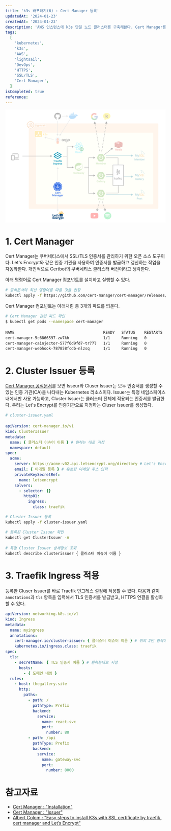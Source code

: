 ```yaml
---
title: 'k3s 배포하기(6) : Cert Manager 등록'
updatedAt: '2024-01-23'
createdAt: '2024-01-23'
description: 'AWS 인스턴스에 k3s 단일 노드 클러스터를 구축해본다. Cert Manager를 이용해서 쿠버네티스 클러스터의 SSL 인증서를 관리하고, Traefik 인그레스에 등록해보자'
tags:
  [
    'kubernetes',
    'k3s',
    'AWS',
    'lightsail',
    'DevOps',
    'HTTPS',
    'SSL/TLS',
    'Cert Manager',
  ]
isCompleted: true
reference:
---
```


<img src="./assets/architecture-cert-manager.png" alt="프로젝트 아키텍쳐 구상도">

# 1. Cert Manager

Cert Manager는 쿠버네티스에서 SSL/TLS 인증서를 관리하기 위한 오픈 소스 도구이다. Let's Encrypt와 같은 인증 기관을 사용하여 인증서를 발급하고 갱신하는 작업을 자동화한다. 개인적으로 Certbot의 쿠버네티스 클러스터 버전이라고 생각한다.

아래 명령어로 Cert Manager 컴포넌트를 설치하고 실행할 수 있다.

```bash
# 공식문서의 최신 명령어를 따를 것을 권장
kubectl apply -f https://github.com/cert-manager/cert-manager/releases/download/v1.13.3/cert-manager.yaml
```

Cert Manager 컴포넌트는 아래처럼 총 3개의 파드를 띄운다.

```bash
# Cert Manager 관련 파드 확인
$ kubectl get pods --namespace cert-manager

NAME                                       READY   STATUS    RESTARTS   AGE
cert-manager-5c6866597-zw7kh               1/1     Running   0          2m
cert-manager-cainjector-577f6d9fd7-tr77l   1/1     Running   0          2m
cert-manager-webhook-787858fcdb-nlzsq      1/1     Running   0          2m
```

# 2. Cluster Issuer 등록

[Cert Manager 공식문서](https://cert-manager.io/docs/concepts/issuer/)를 보면 Isseur와 Cluser Issuer는 모두 인증서를 생성할 수 있는 인증 기관(CA)을 나타내는 Kubernetes 리소스이다. Issuer는 특정 네임스페이스 내에서만 사용 가능하고, Cluster Issuer는 클러스터 전체에 적용되는 인증서를 발급한다. 우리는 Let's Encrypt를 인증기관으로 지정하는 Cluser Issuer를 생성했다.

```yml
# cluster-issuer.yaml

apiVersion: cert-manager.io/v1
kind: ClusterIssuer
metadata:
  name: { 클러스터 이슈어 이름 } # 원하는 대로 지정
  namespace: default
spec:
  acme:
    server: https://acme-v02.api.letsencrypt.org/directory # Let's Encrypt 인증기관
    email: { 이메일 등록 } # 유효한 이메일 주소 입력
    privateKeySecretRef:
      name: letsencrypt
    solvers:
      - selector: {}
        http01:
          ingress:
            class: traefik
```

```bash
# Cluster Issuer 등록
kubectl apply -f cluster-issuer.yaml
```

```bash
# 등록된 Cluster Issuer 확인
kubectl get ClusterIssuer -A

# 특정 Cluster Issuer 상세정보 조회
kubectl describe clusterissuer { 클러스터 이슈어 이름 }
```

# 3. Traefik Ingress 적용

등록한 Cluser Issuer를 바로 Traefik 인그레스 설정에 적용할 수 있다. 다음과 같이 `annotations`과 `tls` 항목을 입력해서 TLS 인증서를 발급받고, HTTPS 연결을 활성화할 수 있다.

```yml
apiVersion: networking.k8s.io/v1
kind: Ingress
metadata:
  name: myingress
  annotations:
    cert-manager.io/cluster-issuer: { 클러스터 이슈어 이름 } # 위의 2번 항목에서 등록한 이름과 일치
    kubernetes.io/ingress.class: traefik
spec:
  tls:
    - secretName: { TLS 인증서 이름 } # 원하는대로 지정
      hosts:
        - { 도메인 네임 }
  rules:
    - host: thegallery.site
      http:
        paths:
          - path: /
            pathType: Prefix
            backend:
              service:
                name: react-svc
                port:
                  number: 80
          - path: /api
            pathType: Prefix
            backend:
              service:
                name: gateway-svc
                port:
                  number: 8000
```

# 참고자료

- [Cert Manager : "Installation"](https://cert-manager.io/docs/installation/kubectl/#steps)
- [Cert Manager : "Issuer"](ttps://cert-manager.io/docs/concepts/issuer/)
- [Albert Colom : "Easy steps to install K3s with SSL certificate by traefik, cert manager and Let’s Encrypt"](https://levelup.gitconnected.com/easy-steps-to-install-k3s-with-ssl-certificate-by-traefik-cert-manager-and-lets-encrypt-d74947fe7a8)
